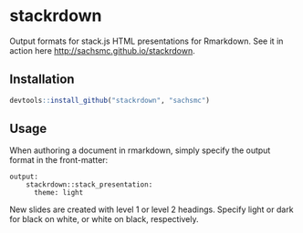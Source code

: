 stackrdown
=============

Output formats for stack.js HTML presentations for Rmarkdown. See it in action here <http://sachsmc.github.io/stackrdown>. 

## Installation

```r
devtools::install_github("stackrdown", "sachsmc")
```

## Usage

When authoring a document in rmarkdown, simply specify the output format in the front-matter:

```
output: 
    stackrdown::stack_presentation:
      theme: light
```

New slides are created with level 1 or level 2 headings. Specify light or dark for black on white, or white on black, respectively. 
